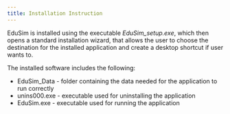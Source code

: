 ```yaml
---
title: Installation Instruction
---
```


EduSim is installed using the executable _EduSim_setup.exe_, which then opens a standard installation wizard, that allows the user to choose the destination for the installed application and create a desktop shortcut if user wants to.

The installed software includes the following:

* EduSim_Data - folder containing the data needed for the application to run correctly
* unins000.exe - executable used for uninstalling the application
* EduSim.exe - executable used for running the application
